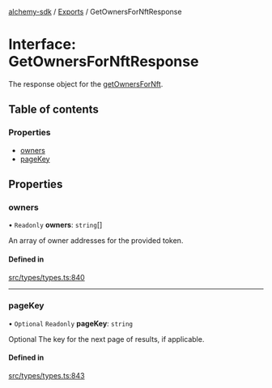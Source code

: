 [alchemy-sdk](../README.md) / [Exports](../modules.md) / GetOwnersForNftResponse

# Interface: GetOwnersForNftResponse

The response object for the [getOwnersForNft](../classes/NftNamespace.md#getownersfornft).

## Table of contents

### Properties

- [owners](GetOwnersForNftResponse.md#owners)
- [pageKey](GetOwnersForNftResponse.md#pagekey)

## Properties

### owners

• `Readonly` **owners**: `string`[]

An array of owner addresses for the provided token.

#### Defined in

[src/types/types.ts:840](https://github.com/alchemyplatform/alchemy-sdk-js/blob/ee5b9ee/src/types/types.ts#L840)

___

### pageKey

• `Optional` `Readonly` **pageKey**: `string`

Optional The key for the next page of results, if applicable.

#### Defined in

[src/types/types.ts:843](https://github.com/alchemyplatform/alchemy-sdk-js/blob/ee5b9ee/src/types/types.ts#L843)
